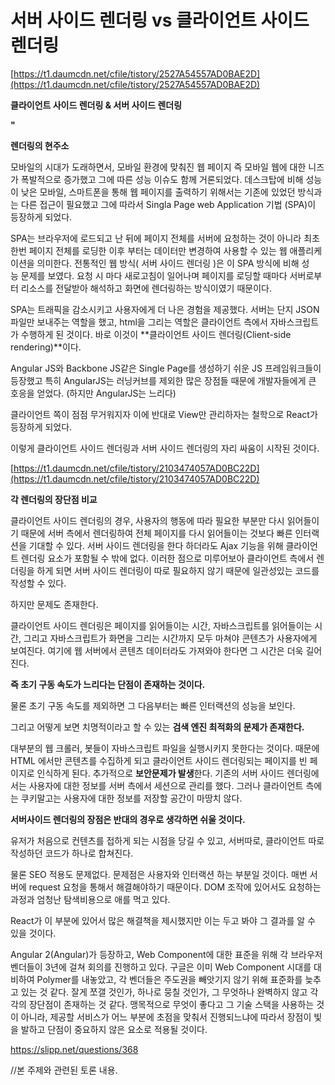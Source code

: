 # 서버 사이드 렌더링 vs 클라이언트 사이드 렌더링

[https://t1.daumcdn.net/cfile/tistory/2527A54557AD0BAE2D](https://t1.daumcdn.net/cfile/tistory/2527A54557AD0BAE2D)

**클라이언트 사이드 렌더링 & 서버 사이드 렌더링**

**"**

**렌더링의 현주소**

모바일의 시대가 도래하면서, 모바일 환경에 맞춰진 웹 페이지 즉 모바일 웹에 대한 니즈가 폭발적으로 증가했고 그에 따른 성능 이슈도 함께 거론되었다. 데스크탑에 비해 성능이 낮은 모바일, 스마트폰을 통해 웹 페이지를 출력하기 위해서는 기존에 있었던 방식과는 다른 접근이 필요했고 그에 따라서 Singla Page web Application 기법 (SPA)이 등장하게 되었다.

SPA는 브라우저에 로드되고 난 뒤에 페이지 전체를 서버에 요청하는 것이 아니라 최초 한번 페이지 전체를 로딩한 이후 부터는 데이터만 변경하여 사용할 수 있는 웹 애플리케이션을 의미한다. 전통적인 웹 방식( 서버 사이드 렌더링 )은 이 SPA 방식에 비해 성능 문제를 보였다. 요청 시 마다 새로고침이 일어나며 페이지를 로딩할 때마다 서버로부터 리소스를 전달받아 해석하고 화면에 렌더링하는 방식이였기 때문이다.

SPA는 트래픽을 감소시키고 사용자에게 더 나은 경험을 제공했다. 서버는 단지 JSON 파일만 보내주는 역할을 했고, html을 그리는 역할은 클라이언트 측에서 자바스크립트가 수행하게 된 것이다. 바로 이것이 **클라이언트 사이드 렌더링(Client-side rendering)**이다.

Angular JS와 Backbone JS같은 Single Page를 생성하기 쉬운 JS 프레임워크들이 등장했고 특히 AngularJS는 러닝커브를 제외한 많은 장점들 때문에 개발자들에게 큰 호응을 얻었다. (하지만 AngularJS는 느리다)

클라이언트 쪽이 점점 무거워지자 이에 반대로 View만 관리하자는 철학으로 React가 등장하게 되었다.

이렇게 클라이언트 사이드 렌더링과 서버 사이드 렌더링의 자리 싸움이 시작된 것이다.

[https://t1.daumcdn.net/cfile/tistory/2103474057AD0BC22D](https://t1.daumcdn.net/cfile/tistory/2103474057AD0BC22D)

**각 렌더링의 장단점 비교**

클라이언트 사이드 렌더링의 경우, 사용자의 행동에 따라 필요한 부분만 다시 읽어들이기 때문에 서버 측에서 렌더링하여 전체 페이지를 다시 읽어들이는 것보다 빠른 인터랙션을 기대할 수 있다. 서버 사이드 렌더링을 한다 하더라도 Ajax 기능을 위해 클라이언트 렌더링 요소가 포함될 수 밖에 없다. 이러한 점으로 미루어보아 클라이언트 측에서 렌더링을 하게 되면 서버 사이드 렌더링이 따로 필요하지 않기 때문에 일관성있는 코드를 작성할 수 있다.

하지만 문제도 존재한다.

클라이언트 사이드 렌더링은 페이지를 읽어들이는 시간, 자바스크립트를 읽어들이는 시간, 그리고 자바스크립트가 화면을 그리는 시간까지 모두 마쳐야 콘텐츠가 사용자에게 보여진다. 여기에 웹 서버에서 콘텐츠 데이터라도 가져와야 한다면 그 시간은 더욱 길어진다.

**즉 초기 구동 속도가 느리다는 단점이 존재하는 것이다.**

물론 초기 구동 속도를 제외하면 그 다음부터는 빠른 인터랙션의 성능을 보인다.

그리고 어떻게 보면 치명적이라고 할 수 있는 **검색 엔진 최적화의 문제가 존재한다.**

대부분의 웹 크롤러, 봇들이 자바스크립트 파일을 실행시키지 못한다는 것이다. 때문에 HTML 에서만 콘텐츠를 수집하게 되고 클라이언트 사이드 렌더링되는 페이지를 빈 페이지로 인식하게 된다. 추가적으로 **보안문제가 발생**한다. 기존의 서버 사이드 렌더링에서는 사용자에 대한 정보를 서버 측에서 세션으로 관리를 했다. 그러나 클라이언트 측에는 쿠키말고는 사용자에 대한 정보를 저장할 공간이 마땅치 않다.

**서버사이드 렌더링의 장점은 반대의 경우로 생각하면 쉬울 것이다.**

유저가 처음으로 컨텐츠를 접하게 되는 시점을 당길 수 있고, 서버따로, 클라이언트 따로 작성하던 코드가 하나로 합쳐진다.

물론 SEO 적용도 문제없다. 문제점은 사용자와 인터랙션 하는 부분일 것이다. 매번 서버에 request 요청을 통해서 해결해야하기 때문이다. DOM 조작에 있어서도 요청하는 과정과 엄청난 탐색비용으로 애를 먹고 있다.

React가 이 부분에 있어서 많은 해결책을 제시했지만 이는 두고 봐야 그 결과를 알 수 있을 것이다.

Angular 2(Angular)가 등장하고, Web Component에 대한 표준을 위해 각 브라우저 벤더들이 3년에 걸쳐 회의를 진행하고 있다. 구글은 이미 Web Component 시대를 대비하여 Polymer를 내놓았고, 각 벤더들은 주도권을 빼앗기지 않기 위해 표준화를 늦추고 있는 것 같다. 잘게 쪼갤 것인가, 하나로 뭉칠 것인가, 그 무엇하나 완벽하지 않고 각각의 장단점이 존재하는 것 같다. 맹목적으로 무엇이 좋다고 그 기술 스택을 사용하는 것이 아니라, 제공할 서비스가 어느 부분에 초점을 맞춰서 진행되느냐에 따라서 장점이 빛을 발하고 단점이 중요하지 않은 요소로 적용될 것이다.

https://slipp.net/questions/368

//본 주제와 관련된 토론 내용.
